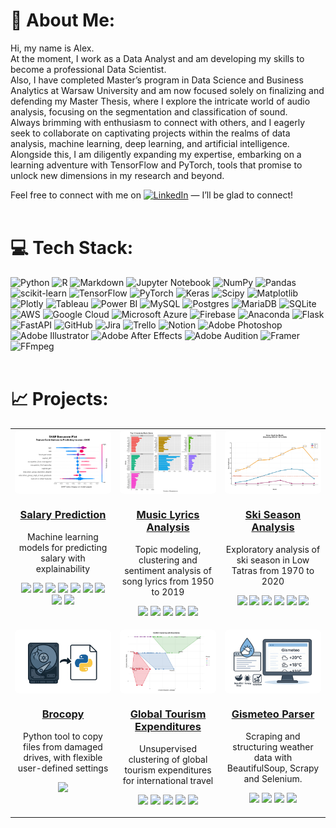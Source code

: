 # 👋 About Me:
Hi, my name is Alex. <br>At the moment, I work as a Data Analyst and am developing my skills to become a professional Data Scientist. <br>Also, I have completed Master’s program in Data Science and Business Analytics at Warsaw University and am now focused solely on finalizing and defending my Master Thesis, where I explore the intricate world of audio analysis, focusing on the segmentation and classification of sound. <br>Always brimming with enthusiasm to connect with others, and I eagerly seek to collaborate on captivating projects within the realms of data analysis, machine learning, deep learning, and artificial intelligence. <br>Alongside this, I am diligently expanding my expertise, embarking on a learning adventure with TensorFlow and PyTorch, tools that promise to unlock new dimensions in my research and beyond.

Feel free to connect with me on [![LinkedIn](https://img.shields.io/badge/LinkedIn-%230077B5.svg?logo=linkedin&logoColor=white)](https://linkedin.com/in/alxdmchk) — I’ll be glad to connect!
<br><br>

# 💻 Tech Stack:
![Python](https://img.shields.io/badge/Python-3670A0?style=flat-square&logo=python&logoColor=ffdd54) ![R](https://img.shields.io/badge/R-%23276DC3.svg?style=flat-square&logo=r&logoColor=white) ![Markdown](https://img.shields.io/badge/Markdown-%23000000.svg?style=flat-square&logo=markdown&logoColor=white) ![Jupyter Notebook](https://img.shields.io/badge/Jupyter%20Notebook-F37626?style=flat-square&logo=jupyter&logoColor=white) ![NumPy](https://img.shields.io/badge/Numpy-%23013243.svg?style=flat-square&logo=numpy&logoColor=white) ![Pandas](https://img.shields.io/badge/Pandas-%23150458.svg?style=flat-square&logo=pandas&logoColor=white) ![scikit-learn](https://img.shields.io/badge/Scikit--learn-%23F7931E.svg?style=flat-square&logo=scikit-learn&logoColor=white) ![TensorFlow](https://img.shields.io/badge/TensorFlow-%23FF6F00.svg?style=flat-square&logo=TensorFlow&logoColor=white) ![PyTorch](https://img.shields.io/badge/PyTorch-%23EE4C2C.svg?style=flat-square&logo=PyTorch&logoColor=white) ![Keras](https://img.shields.io/badge/Keras-%23D00000.svg?style=flat-square&logo=Keras&logoColor=white) ![Scipy](https://img.shields.io/badge/SciPy-%230C55A5.svg?style=flat-square&logo=scipy&logoColor=%white) ![Matplotlib](https://img.shields.io/badge/-Matplotlib-000000?style=flat-square&logo=python) ![Plotly](https://img.shields.io/badge/Plotly-%233F4F75.svg?style=flat-square&logo=plotly&logoColor=white) ![Tableau](https://custom-icon-badges.demolab.com/badge/Tableau-0176D3?logo=tableau&logoColor=fff&style=flat-square) ![Power BI](https://custom-icon-badges.demolab.com/badge/Power%20BI-F1C912?logo=power-bi&logoColor=fff&style=flat-square) ![MySQL](https://img.shields.io/badge/MySQL-4479A1.svg?style=flat-square&logo=mysql&logoColor=white) ![Postgres](https://img.shields.io/badge/PostgreSQL-%23316192.svg?style=flat-square&logo=postgresql&logoColor=white) ![MariaDB](https://img.shields.io/badge/MariaDB-003545?style=flat-square&logo=mariadb&logoColor=white) ![SQLite](https://img.shields.io/badge/SQLite-%2307405e.svg?style=flat-square&logo=sqlite&logoColor=white) ![AWS](https://custom-icon-badges.demolab.com/badge/AWS-%23FF9900.svg?logo=aws&logoColor=white&style=flat-square) ![Google Cloud](https://img.shields.io/badge/GoogleCloud-%234285F4.svg?style=flat-square&logo=google-cloud&logoColor=white) ![Microsoft Azure](https://custom-icon-badges.demolab.com/badge/Microsoft%20Azure-0089D6?logo=msazure&logoColor=white) ![Firebase](https://img.shields.io/badge/Firebase-%23039BE5.svg?style=flat-square&logo=firebase) ![Anaconda](https://img.shields.io/badge/Anaconda-%2344A833.svg?style=flat-square&logo=anaconda&logoColor=white) ![Flask](https://img.shields.io/badge/Flask-%23000.svg?style=flat-square&logo=flask&logoColor=white) ![FastAPI](https://img.shields.io/badge/FastAPI-005571?style=flat-square&logo=fastapi) ![GitHub](https://img.shields.io/badge/GitHub-%23121011.svg?style=flat-square&logo=github&logoColor=white) ![Jira](https://img.shields.io/badge/Jira-%230A0FFF.svg?style=flat-square&logo=jira&logoColor=white) ![Trello](https://img.shields.io/badge/Trello-%23026AA7.svg?style=flat-square&logo=Trello&logoColor=white) ![Notion](https://img.shields.io/badge/Notion-%23000000.svg?style=flat-square&logo=notion&logoColor=white) ![Adobe Photoshop](https://img.shields.io/badge/Adobe%20Photoshop-%2331A8FF.svg?style=flat-square&logo=adobe%20photoshop&logoColor=white) ![Adobe Illustrator](https://img.shields.io/badge/Adobe%20Illustrator-%23FF9A00.svg?style=flat-square&logo=adobe%20illustrator&logoColor=white) ![Adobe After Effects](https://img.shields.io/badge/Adobe%20After%20Effects-9999FF.svg?style=flat-square&logo=Adobe%20After%20Effects&logoColor=white) ![Adobe Audition](https://img.shields.io/badge/Adobe%20Audition-0176D3.svg?style=flat-square&logo=Adobe%20Audition&logoColor=white) ![Framer](https://img.shields.io/badge/Framer-black?style=flat-square&logo=framer&logoColor=blue) ![FFmpeg](https://shields.io/badge/FFmpeg-%23171717.svg?logo=ffmpeg&style=flat-square&labelColor=171717&logoColor=5cb85c)
<br><br>

# 📈 Projects:

<table style="width:100%;table-layout:fixed;">
  <tr>
    <td align="center" valign="top" width="33%">
      <a href="https://github.com/alxdmchk/salary-prediction">
        <img src="img/salary-prediction.jpg" alt="Salary Prediction" style="border-radius:6px;display:block;width:100%;height:auto;max-width:300px;" />
      </a>
      <h3><a href="https://github.com/alxdmchk/salary-prediction">Salary Prediction</a></h3>
      <p>Machine learning models for predicting salary with explainability</p>
      <p>
        <img src="https://img.shields.io/badge/Python-3670A0?style=flat-square&logo=python&logoColor=ffdd54"/>
        <img src="https://img.shields.io/badge/Pandas-%23150458.svg?style=flat-square&logo=pandas&logoColor=white"/>
        <img src="https://img.shields.io/badge/Numpy-%23013243.svg?style=flat-square&logo=numpy&logoColor=white"/>
        <img src="https://img.shields.io/badge/-Matplotlib-000000?style=flat-square&logo=python"/>
        <img src="https://img.shields.io/badge/Seaborn-0099CC?style=flat-square&logoColor=white"/>
        <img src="https://img.shields.io/badge/Scikit--learn-%23F7931E.svg?style=flat-square&logo=scikit-learn&logoColor=white"/>
        <img src="https://img.shields.io/badge/XGBoost-FF6600?style=flat-square&logo=xgboost&logoColor=white"/>
        <img src="https://img.shields.io/badge/SHAP-FF4500?style=flat-square&logo=shap&logoColor=white"/>
        <img src="https://img.shields.io/badge/SciPy-%230C55A5.svg?style=flat-square&logo=scipy&logoColor=white"/>
      </p>
    </td>
    <td align="center" valign="top" width="33%">
      <a href="https://github.com/alxdmchk/music-lyrics-analysis">
        <img src="img/music-lyrics-analysis.jpg" alt="Music Lyrics Analysis" style="border-radius:6px;display:block;width:100%;height:auto;max-width:300px;" />
      </a>
      <h3><a href="https://github.com/alxdmchk/music-lyrics-analysis">Music Lyrics Analysis</a></h3>
      <p>Topic modeling, clustering and sentiment analysis of song lyrics from 1950 to 2019</p>
      <p>
        <img src="https://img.shields.io/badge/R-%23276DC3.svg?style=flat-square&logo=r&logoColor=white"/>
        <img src="https://img.shields.io/badge/RStudio-75AADB?style=flat-square&logo=RStudio&logoColor=white"/>
        <img src="https://img.shields.io/badge/Markdown-%23000000.svg?style=flat-square&logo=markdown&logoColor=white"/>
        <img src="https://img.shields.io/badge/Text_Mining-8A2BE2?style=flat-square&logoColor=white"/>
        <img src="https://img.shields.io/badge/Sentiment_Analysis-FF69B4?style=flat-square&logoColor=white"/>
      </p>
    </td>
    <td align="center" valign="top" width="33%">
      <a href="https://github.com/alxdmchk/ski-season-analysis">
        <img src="img/ski-season-analysis.jpg" alt="Ski Season Analysis" style="border-radius:6px;display:block;width:100%;height:auto;max-width:300px;" />
      </a>
      <h3><a href="https://github.com/alxdmchk/ski-season-analysis">Ski Season Analysis</a></h3>
      <p>Exploratory analysis of ski season in Low Tatras from 1970 to 2020</p>
      <p>
        <img src="https://img.shields.io/badge/Python-3670A0?style=flat-square&logo=python&logoColor=ffdd54"/>
        <img src="https://img.shields.io/badge/Jupyter%20Notebook-F37626?style=flat-square&logo=jupyter&logoColor=white"/>
        <img src="https://img.shields.io/badge/Pandas-%23150458.svg?style=flat-square&logo=pandas&logoColor=white"/>
        <img src="https://img.shields.io/badge/Numpy-%23013243.svg?style=flat-square&logo=numpy&logoColor=white"/>
        <img src="https://img.shields.io/badge/-Matplotlib-000000?style=flat-square&logo=python"/>
        <img src="https://img.shields.io/badge/Seaborn-0099CC?style=flat-square&logoColor=white"/>
      </p>
    </td>
  </tr>
  <tr>
    <td align="center" valign="top" width="33%">
      <a href="https://github.com/alxdmchk/brocopy">
        <img src="img/brocopy.jpg" alt="Brocopy" style="border-radius:6px;display:block;width:100%;height:auto;max-width:300px;" />
      </a>
      <h3><a href="https://github.com/alxdmchk/brocopy">Brocopy</a></h3>
      <p>Python tool to copy files from damaged drives, with flexible user-defined settings</p>
      <p>
        <img src="https://img.shields.io/badge/Python-3670A0?style=flat-square&logo=python&logoColor=ffdd54"/>
      </p>
    </td>
    <td align="center" valign="top" width="33%">
      <a href="https://github.com/alxdmchk/global-tourism-expenditures">
        <img src="img/global-tourism-expenditures.jpg" alt="Global Tourism Expenditures" style="border-radius:6px;display:block;width:100%;height:auto;max-width:300px;" />
      </a>
      <h3><a href="https://github.com/alxdmchk/global-tourism-expenditures">Global Tourism Expenditures</a></h3>
      <p>Unsupervised clustering of global tourism expenditures for international travel</p>
      <p>
        <img src="https://img.shields.io/badge/R-%23276DC3.svg?style=flat-square&logo=r&logoColor=white"/>
        <img src="https://img.shields.io/badge/RStudio-75AADB?style=flat-square&logo=RStudio&logoColor=white"/>
        <img src="https://img.shields.io/badge/Markdown-%23000000.svg?style=flat-square&logo=markdown&logoColor=white"/>
        <img src="https://img.shields.io/badge/Clustering-228B22?style=flat-square&logoColor=white"/>
        <img src="https://img.shields.io/badge/Visualization-4682B4?style=flat-square&logoColor=white"/>
      </p>
    </td>
    <td align="center" valign="top" width="33%">
      <a href="https://github.com/alxdmchk/gismeteo-parser">
        <img src="img/gismeteo.jpg" alt="Gismeteo Parser" style="border-radius:6px;display:block;width:100%;height:auto;max-width:300px;" />
      </a>
      <h3><a href="https://github.com/alxdmchk/gismeteo-parser">Gismeteo Parser</a></h3>
      <p>Scraping and structuring weather data with BeautifulSoup, Scrapy and Selenium.</p>
      <p>
        <img src="https://img.shields.io/badge/Python-3670A0?style=flat-square&logo=python&logoColor=ffdd54"/>
        <img src="https://img.shields.io/badge/BeautifulSoup-6db33f?style=flat-square&logo=beautifulsoup&logoColor=white"/>
        <img src="https://img.shields.io/badge/Scrapy-2E8B57?style=flat-square&logo=scrapy&logoColor=white"/>
        <img src="https://img.shields.io/badge/Selenium-43B02A?style=flat-square&logo=selenium&logoColor=white"/>
      </p>
    </td>
  </tr>
</table>